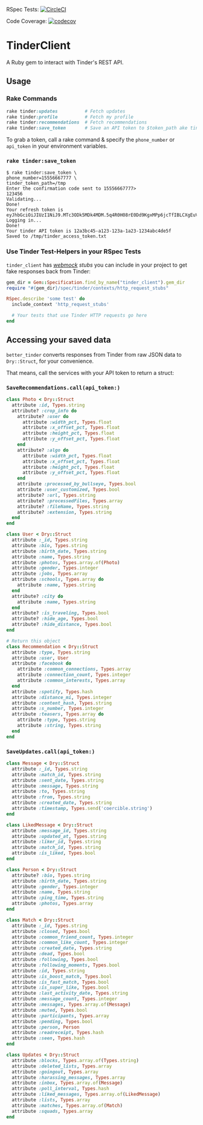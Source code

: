 RSpec Tests: [![CircleCI](https://circleci.com/gh/patrickclery/tinder_client.svg?style=svg)](https://circleci.com/gh/patrickclery/tinder_client)

Code Coverage: [![codecov](https://codecov.io/gh/patrickclery/tinder_client/branch/master/graph/badge.svg)](https://codecov.io/gh/patrickclery/tinder_client)

# TinderClient

A Ruby gem to interact with Tinder's REST API.

## Usage

### Rake Commands

```ruby
rake tinder:updates          # Fetch updates
rake tinder:profile          # Fetch my profile
rake tinder:recommendations  # Fetch recommendations
rake tinder:save_token       # Save an API token to $token_path ake tinder:get_updates      # Fetch updates
```

To grab a token, call a rake command & specify the `phone_number` or `api_token` in your environment variables.

### `rake tinder:save_token`

```
$ rake tinder:save_token \
phone_number=15556667777 \
tinder_token_path=/tmp
Enter the confirmation code sent to 15556667777> 
123456
Validating...
Done!
Your refresh token is eyJhbGciOiJIUzI1NiJ9.MTc3ODk5MDk4MDM.5q4R0H08rE0Dd9KgxMPp6jcTfIBLCXgEuVZfC9znJTE
Logging in...
Done!
Your tinder API token is 12a3bc45-a123-123a-1a23-1234abc4de5f
Saved to /tmp/tinder_access_token.txt
```


### Use Tinder Test-Helpers in your RSpec Tests 

`tinder_client` has _[webmock](https://github.com/bblimke/webmock) stubs_ you can include in your project to get fake responses back from Tinder:

```ruby
gem_dir = Gem::Specification.find_by_name("tinder_client").gem_dir
require "#{gem_dir}/spec/tinder/contexts/http_request_stubs"

RSpec.describe 'some test' do
  include_context 'http_request_stubs'

  # Your tests that use Tinder HTTP requests go here
end 
```

## Accessing your saved data

`better_tinder` converts responses from Tinder from raw JSON data to `Dry::Struct`, for your convenience.

That means, call the services with your API token to return a struct:  

### `SaveRecommendations.call(api_token:)`

  ```ruby
  class Photo < Dry::Struct
    attribute :id, Types.string
    attribute? :crop_info do
      attribute? :user do
        attribute :width_pct, Types.float
        attribute :x_offset_pct, Types.float
        attribute :height_pct, Types.float
        attribute :y_offset_pct, Types.float
      end
      attribute? :algo do
        attribute :width_pct, Types.float
        attribute :x_offset_pct, Types.float
        attribute :height_pct, Types.float
        attribute :y_offset_pct, Types.float
      end
      attribute :processed_by_bullseye, Types.bool
      attribute :user_customized, Types.bool
      attribute? :url, Types.string
      attribute? :processedFiles, Types.array
      attribute? :fileName, Types.string
      attribute? :extension, Types.string
    end
  end

  class User < Dry::Struct
    attribute :_id, Types.string
    attribute :bio, Types.string
    attribute :birth_date, Types.string
    attribute :name, Types.string
    attribute :photos, Types.array.of(Photo)
    attribute :gender, Types.integer
    attribute :jobs, Types.array
    attribute :schools, Types.array do
      attribute :name, Types.string
    end
    attribute? :city do
      attribute :name, Types.string
    end
    attribute? :is_traveling, Types.bool
    attribute? :hide_age, Types.bool
    attribute? :hide_distance, Types.bool
  end

  # Return this object
  class Recommendation < Dry::Struct
    attribute :type, Types.string
    attribute :user, User
    attribute :facebook do
      attribute :common_connections, Types.array
      attribute :connection_count, Types.integer
      attribute :common_interests, Types.array
    end
    attribute :spotify, Types.hash
    attribute :distance_mi, Types.integer
    attribute :content_hash, Types.string
    attribute :s_number, Types.integer
    attribute :teasers, Types.array do
      attribute :type, Types.string
      attribute :string, Types.string
    end
  end
  ```


### `SaveUpdates.call(api_token:)`

  ```ruby
  class Message < Dry::Struct
    attribute :_id, Types.string
    attribute :match_id, Types.string
    attribute :sent_date, Types.string
    attribute :message, Types.string
    attribute :to, Types.string
    attribute :from, Types.string
    attribute :created_date, Types.string
    attribute :timestamp, Types.send('coercible.string')
  end

  class LikedMessage < Dry::Struct
    attribute :message_id, Types.string
    attribute :updated_at, Types.string
    attribute :liker_id, Types.string
    attribute :match_id, Types.string
    attribute :is_liked, Types.bool
  end

  class Person < Dry::Struct
    attribute? :bio, Types.string
    attribute :birth_date, Types.string
    attribute :gender, Types.integer
    attribute :name, Types.string
    attribute :ping_time, Types.string
    attribute :photos, Types.array
  end

  class Match < Dry::Struct
    attribute :_id, Types.string
    attribute :closed, Types.bool
    attribute :common_friend_count, Types.integer
    attribute :common_like_count, Types.integer
    attribute :created_date, Types.string
    attribute :dead, Types.bool
    attribute :following, Types.bool
    attribute :following_moments, Types.bool
    attribute :id, Types.string
    attribute :is_boost_match, Types.bool
    attribute :is_fast_match, Types.bool
    attribute :is_super_like, Types.bool
    attribute :last_activity_date, Types.string
    attribute :message_count, Types.integer
    attribute :messages, Types.array.of(Message)
    attribute :muted, Types.bool
    attribute :participants, Types.array
    attribute :pending, Types.bool
    attribute :person, Person
    attribute :readreceipt, Types.hash
    attribute :seen, Types.hash
  end

  class Updates < Dry::Struct
    attribute :blocks, Types.array.of(Types.string)
    attribute :deleted_lists, Types.array
    attribute :goingout, Types.array
    attribute :harassing_messages, Types.array
    attribute :inbox, Types.array.of(Message)
    attribute :poll_interval, Types.hash
    attribute :liked_messages, Types.array.of(LikedMessage)
    attribute :lists, Types.array
    attribute :matches, Types.array.of(Match)
    attribute :squads, Types.array
  end
  ```

